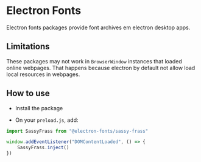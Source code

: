 # Electron Fonts

Electron fonts packages provide font archives em electron desktop apps.

## Limitations

These packages may not work in `BrowserWindow` instances that loaded online webpages. That happens because electron by default not allow load local resources in webpages.

## How to use

* Install the package

* On your `preload.js`, add:

```ts
import SassyFrass from "@electron-fonts/sassy-frass"

window.addEventListener("DOMContentLoaded", () => {
    SassyFrass.inject()
})
```